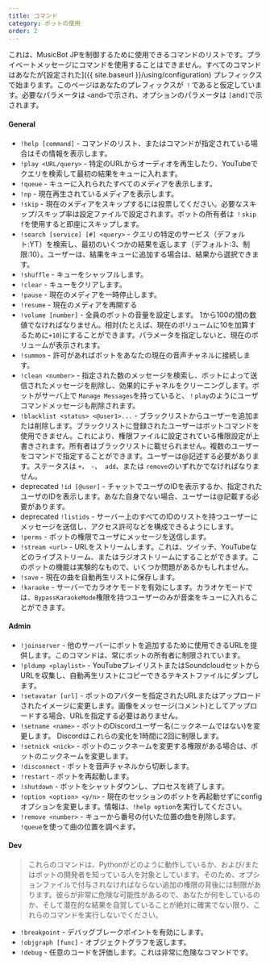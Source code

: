 ```yaml
---
title: コマンド
category: ボットの使用
order: 2
---
```


これは、MusicBot JPを制御するために使用できるコマンドのリストです。プライベートメッセージにコマンドを使用することはできません。すべてのコマンドはあなたが[設定された]({{ site.baseurl }}/using/configuration) プレフィックスで始まります。このページはあなたのプレフィックスが `！`であると仮定しています。必要なパラメータは `<`and`>`で示され、オプションのパラメータは `[`and`]`で示されます。


#### General

- `!help [command]` - コマンドのリスト、またはコマンドが指定されている場合はその情報を表示します。
- `!play <URL/query>` - 特定のURLからオーディオを再生したり、YouTubeでクエリを検索して最初の結果をキューに入れます。
- `!queue` - キューに入れられたすべてのメディアを表示します。
- `!np` - 現在再生されているメディアを表示します。
- `!skip` - 現在のメディアをスキップするには投票してください。必要なスキップ/スキップ率は設定ファイルで設定されます。ボットの所有者は `！skip f`を使用すると即座にスキップします。
- `!search [service] [#] <query>` - クエリの特定のサービス（デフォルト:YT）を検索し、最初のいくつかの結果を返します（デフォルト:3、制限:10）。ユーザーは、結果をキューに追加する場合は、結果から選択できます。
- `!shuffle` - キューをシャッフルします。
- `!clear` - キューをクリアします。
- `!pause` - 現在のメディアを一時停止します。
- `!resume` - 現在のメディアを再開する
- `!volume [number]` - 全員のボットの音量を設定します。 1から100の間の数値でなければなりません。相対(たとえば、現在のボリュームに10を加算するために`+10`)にすることができます。パラメータを指定しないと、現在のボリュームが表示されます。
- `!summon` - 許可があればボットをあなたの現在の音声チャネルに接続します。
- `!clean <number>` - 指定された数のメッセージを検索し、ボットによって送信されたメッセージを削除し、効果的にチャネルをクリーニングします。ボットがサーバ上で `Manage Messages`を持っていると、`！play`のようにユーザコマンドメッセージも削除されます。
- `!blacklist <status> <@user1>...` - ブラックリストからユーザーを追加または削除します。ブラックリストに登録されたユーザーはボットコマンドを使用できません。これにより、権限ファイルに設定されている権限設定が上書きされます。所有者はブラックリストに載せられません。複数のユーザーをコマンドで指定することができます。ユーザーは@記述する必要があります。ステータスは `+`、 `-`、` add`、または `remove`のいずれかでなければなりません。
- <span class="badge warn">deprecated</span> `!id [@user]`  - チャットでユーザのIDを表示するか、指定されたユーザのIDを表示します。あなた自身でない場合、ユーザーは@記載する必要があります。
- <span class="badge warn">deprecated</span> `!listids` - サーバー上のすべてのIDのリストを持つユーザーにメッセージを送信し、アクセス許可などを構成できるようにします。
- `!perms` - ボットの権限でユーザにメッセージを送信します。
- `!stream <url>` - URLをストリームします。これは、ツイッチ、YouTubeなどのライブストリーム、またはラジオストリームにすることができます。このボットの機能は実験的なもので、いくつか問題があるかもしれません。
- `!save` - 現在の曲を自動再生リストに保存します。
- `!karaoke` - サーバーでカラオケモードを有効にします。カラオケモードでは、`BypassKaraokeMode`権限を持つユーザーのみが音楽をキューに入れることができます。

#### Admin

- `!joinserver` - 他のサーバーにボットを追加するために使用できるURLを提供します。このコマンドは、常にボットの所有者に制限されています。
- `!pldump <playlist>` - YouTubeプレイリストまたはSoundcloudセットからURLを収集し、自動再生リストにコピーできるテキストファイルにダンプします。
- `!setavatar [url]` - ボットのアバターを指定されたURLまたはアップロードされたイメージに変更します。画像をメッセージ(コメント)としてアップロードする場合、URLを指定する必要はありません。
- `!setname <name>` - ボットのDiscordユーザー名(ニックネームではない)を変更します。 Discordはこれらの変化を1時間に2回に制限します。
- `!setnick <nick>` - ボットのニックネームを変更する権限がある場合は、ボットのニックネームを変更します。
- `!disconnect` - ボットを音声チャネルから切断します。
- `!restart` - ボットを再起動します。
- `!shutdown` - ボットをシャットダウンし、プロセスを終了します。
- `!option <option> <y/n>` - 現在のセッションのボットを再起動せずにconfigオプションを変更します。情報は、`!help option`を実行してください。
- `!remove <number>` - キューから番号の付いた位置の曲を削除します。 `!queue`を使って曲の位置を調べます。

#### Dev

> これらのコマンドは、Pythonがどのように動作しているか、および/またはボットの開発者を知っている人を対象としています。そのため、オプションファイルで付与されなければならない追加の権限の背後には制限があります。彼らが非常に危険な可能性があるので、あなたが何をしているのか、そして潜在的な結果を自覚していることが絶対に確実でない限り、これらのコマンドを実行しないでください。

- `!breakpoint` - デバッグブレークポイントを有効にします。
- `!objgraph [func]` - オブジェクトグラフを返します。
- `!debug` - 任意のコードを評価します。これは非常に危険なコマンドです。